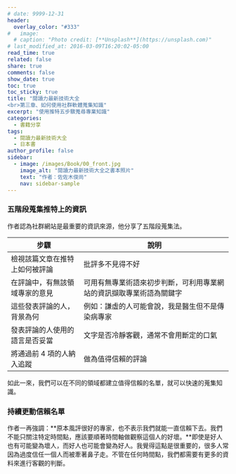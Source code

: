 ```yaml
---
# date: 9999-12-31
header:
  overlay_color: "#333"
#   image: 
  # caption: "Photo credit: [**Unsplash**](https://unsplash.com)"
# last_modified_at: 2016-03-09T16:20:02-05:00
read_time: true
related: false
share: true
comments: false
show_date: true
toc: true
toc_sticky: true
title: "閱讀力最新技術大全
<br>第三章、如何使用社群軟體蒐集知識"
excerpt: "使用推特五步驟蒐尋專業知識"
categories:
  - 書籍分享
tags:
  - 閱讀力最新技術大全
  - 日本書
author_profile: false
sidebar:
  - image: /images/Book/00_front.jpg
    image_alt: "閱讀力最新技術大全之書本照片"
    text: "作者：佐佐木俊尚"
    nav: sidebar-sample
---
```

### 五階段蒐集推特上的資訊
作者認為社群網站是最重要的資訊來源，他分享了五階段蒐集法。

| 步驟 | 說明 | 
|-|-|
| 檢視該篇文章在推特上如何被評論 | 批評多不見得不好 |
| 在評論中，有無該領域專家的意見 | 可用有無專業術語來初步判斷，可利用專業網站的資訊擷取專業術語為關鍵字 |
| 這些發表評論的人，背景為何 | 例如：謙虛的人可能會說，我是醫生但不是傳染病專家 |
| 發表評論的人使用的語言是否妥當 | 文字是否冷靜客觀，通常不會用斷定的口氣 |
| 將通過前 4 項的人納入追蹤 | 做為值得信賴的評論 |

如此一來，我們可以在不同的領域都建立值得信賴的名單，就可以快速的蒐集知識。

### 持續更動信賴名單
作者一再強調：**原本風評很好的專家，也不表示我們就能一直信賴下去。我們不能只關注特定時間點，應該要順著時間軸做觀察這個人的好壞。**即使是好人也有可能變為壞人，而好人也可能會變為好人。我覺得這點是很重要的，很多人常因為過度信任一個人而被牽著鼻子走。不管在任何時間點，我們都需要有更多的資料來進行客觀的判斷。
